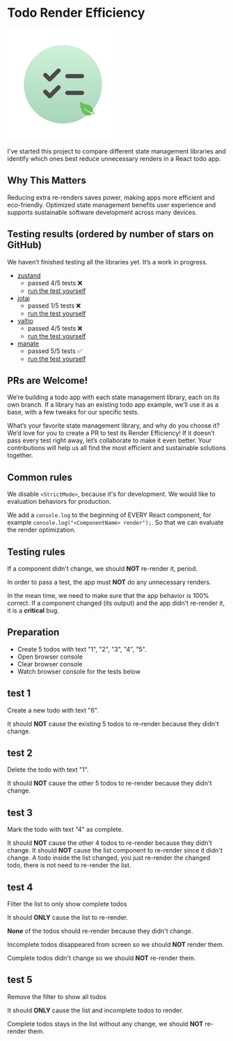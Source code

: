 # Todo Render Efficiency

<img src="icon.svg" width="256" />

I've started this project to compare different state management libraries and identify which ones best reduce unnecessary renders in a React todo app.

## Why This Matters

Reducing extra re-renders saves power, making apps more efficient and eco-friendly. Optimized state management benefits user experience and supports sustainable software development across many devices.

## Testing results (ordered by number of stars on GitHub)

We haven’t finished testing all the libraries yet. It’s a work in progress.

- [zustand](https://github.com/pmndrs/zustand)
  - passed 4/5 tests ❌
  - [run the test yourself](https://github.com/tylerlong/todo-state-management/tree/zustand)
- [jotai](https://github.com/pmndrs/jotai)
  - passed 1/5 tests ❌
  - [run the test yourself](https://github.com/tylerlong/todo-state-management/tree/jotai)
- [valtio](https://github.com/pmndrs/valtio)
  - passed 4/5 tests ❌
  - [run the test yourself](https://github.com/tylerlong/todo-state-management/tree/valtio)
- [manate](https://github.com/tylerlong/manate)
  - passed 5/5 tests ✅
  - [run the test yourself](https://github.com/tylerlong/todo-state-management/tree/manate)

## PRs are Welcome!

We’re building a todo app with each state management library, each on its own branch. If a library has an existing todo app example, we’ll use it as a base, with a few tweaks for our specific tests.

What’s your favorite state management library, and why do you choose it? We’d love for you to create a PR to test its Render Efficiency! If it doesn’t pass every test right away, let’s collaborate to make it even better. Your contributions will help us all find the most efficient and sustainable solutions together.

## Common rules

We disable `<StrictMode>`, because it's for development. We would like to evaluation behaviors for production.

We add a `console.log` to the beginning of EVERY React component, for example `console.log("<ComponentName> render");`. So that we can evaluate the render optimization.

## Testing rules

If a component didn't change, we should **NOT** re-render it, period.

In order to pass a test, the app must **NOT** do any unnecessary renders.

In the mean time, we need to make sure that the app behavior is 100% correct.
If a component changed (its output) and the app didn't re-render it, it is a **critical** bug.

## Preparation

- Create 5 todos with text "1", "2", "3", "4", "5".
- Open browser console
- Clear browser console
- Watch browser console for the tests below

## test 1

Create a new todo with text "6".

It should **NOT** cause the existing 5 todos to re-render because they didn't change.

## test 2

Delete the todo with text "1".

It should **NOT** cause the other 5 todos to re-render because they didn't change.

## test 3

Mark the todo with text "4" as complete.

It should **NOT** cause the other 4 todos to re-render because they didn't change.
It should **NOT** cause the list component to re-render since it didn't change.
A todo inside the list changed, you just re-render the changed todo, there is not need to re-render the list.

## test 4

Filter the list to only show complete todos

It should **ONLY** cause the list to re-render.

**None** of the todos should re-render because they didn't change.

Incomplete todos disappeared from screen so we should **NOT** render them.

Complete todos didn't change so we should **NOT** re-render them.

## test 5

Remove the filter to show all todos

It should **ONLY** cause the list and incomplete todos to render.

Complete todos stays in the list without any change, we should **NOT** re-render them.

